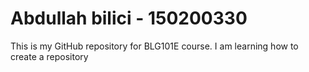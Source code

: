 # Abdullah bilici - 150200330

This is my GitHub repository for BLG101E course.
I am learning how to create a repository
